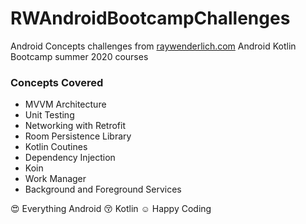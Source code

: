# RWAndroidBootcampChallenges
Android Concepts challenges from [raywenderlich.com](https://www.raywenderlich.com/) Android Kotlin Bootcamp summer 2020 courses
 ### Concepts Covered
 * MVVM Architecture 
 * Unit Testing
 * Networking with Retrofit
 * Room Persistence Library
 * Kotlin Coutines
 * Dependency Injection
 * Koin
 * Work Manager
 * Background and Foreground Services
 
 :heart_eyes: Everything Android
 :kissing_closed_eyes: Kotlin 
 :relaxed: Happy Coding 
